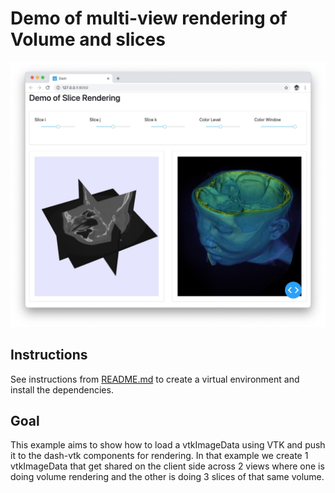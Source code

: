 # Demo of multi-view rendering of Volume and slices

![A demo of the slice-rendering app](./demo.jpg)

## Instructions

See instructions from [README.md](../../README.md) to create a virtual environment and install the dependencies.

## Goal

This example aims to show how to load a vtkImageData using VTK and push it to the dash-vtk components for rendering.
In that example we create 1 vtkImageData that get shared on the client side across 2 views where one is doing volume rendering and the other is doing 3 slices of that same volume.
